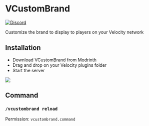 # VCustomBrand

[![Discord](https://img.shields.io/discord/899740810956910683?color=7289da&label=Discord)](https://discord.gg/5NMMzK5mAn)

Customize the brand to display to players on your Velocity network

## Installation
- Download VCustomBrand from [Modrinth](https://modrinth.com/plugin/vcustombrand)
- Drag and drop on your Velocity plugins folder
- Start the server

[![](https://raw.githubusercontent.com/Prospector/badges/master/modrinth-badge-72h-padded.png)](https://modrinth.com/plugin/vcustombrand)

## Command
### `/vcustombrand reload`
Permission: `vcustombrand.command`